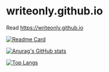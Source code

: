 # writeonly.github.io
Read https://writeonly.github.io

[![Readme Card](https://github-readme-stats.vercel.app/api/pin/?username=writeonly&repo=writeonly.github.io)](https://github.com/anuraghazra/github-readme-stats)

[![Anurag's GitHub stats](https://github-readme-stats.vercel.app/api?username=kamil-adam)](https://github.com/anuraghazra/github-readme-stats)

[![Top Langs](https://github-readme-stats.vercel.app/api/top-langs/?username=kamil-adam&langs_count=9)](https://github.com/anuraghazra/github-readme-stats)

